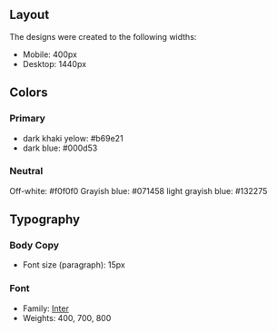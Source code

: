 
## Layout

The designs were created to the following widths:

- Mobile: 400px
- Desktop: 1440px

## Colors

### Primary

- dark khaki yelow: #b69e21
- dark blue: #000d53

### Neutral

Off-white: #f0f0f0
Grayish blue: #071458
light grayish blue: #132275


## Typography

### Body Copy

- Font size (paragraph): 15px

### Font

- Family: [Inter](https://fonts.google.com/specimen/Inter)
- Weights: 400, 700, 800
